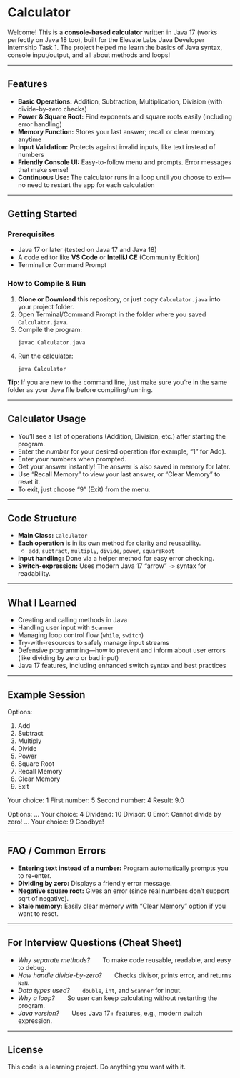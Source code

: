 # Calculator

Welcome! This is a **console-based calculator** written in Java 17 (works perfectly on Java 18 too), built for the Elevate Labs Java Developer Internship Task 1. The project helped me learn the basics of Java syntax, console input/output, and all about methods and loops!

---

## Features

- **Basic Operations:** Addition, Subtraction, Multiplication, Division (with divide-by-zero checks)
- **Power & Square Root:** Find exponents and square roots easily (including error handling)
- **Memory Function:** Stores your last answer; recall or clear memory anytime
- **Input Validation:** Protects against invalid inputs, like text instead of numbers
- **Friendly Console UI:** Easy-to-follow menu and prompts. Error messages that make sense!
- **Continuous Use:** The calculator runs in a loop until you choose to exit—no need to restart the app for each calculation

---

## Getting Started

### Prerequisites

- Java 17 or later (tested on Java 17 and Java 18)
- A code editor like **VS Code** or **IntelliJ CE** (Community Edition)
- Terminal or Command Prompt

### How to Compile & Run

1. **Clone or Download** this repository, or just copy `Calculator.java` into your project folder.
2. Open Terminal/Command Prompt in the folder where you saved `Calculator.java`.
3. Compile the program:
    ```
    javac Calculator.java
    ```
4. Run the calculator:
    ```
    java Calculator
    ```

**Tip:** If you are new to the command line, just make sure you’re in the same folder as your Java file before compiling/running.

---

## Calculator Usage

- You’ll see a list of operations (Addition, Division, etc.) after starting the program.
- Enter the *number* for your desired operation (for example, “1” for Add).
- Enter your numbers when prompted.
- Get your answer instantly! The answer is also saved in memory for later.
- Use “Recall Memory” to view your last answer, or “Clear Memory” to reset it.
- To exit, just choose “9” (Exit) from the menu.

---

## Code Structure

- **Main Class:** `Calculator`
- **Each operation** is in its own method for clarity and reusability.
    - `add`, `subtract`, `multiply`, `divide`, `power`, `squareRoot`
- **Input handling:** Done via a helper method for easy error checking.
- **Switch-expression:** Uses modern Java 17 “arrow” `->` syntax for readability.

---

## What I Learned

- Creating and calling methods in Java
- Handling user input with `Scanner`
- Managing loop control flow (`while`, `switch`)
- Try-with-resources to safely manage input streams
- Defensive programming—how to prevent and inform about user errors (like dividing by zero or bad input)
- Java 17 features, including enhanced switch syntax and best practices

---

## Example Session

Options:

1. Add
2. Subtract
3. Multiply
4. Divide
5. Power
6. Square Root
7. Recall Memory
8. Clear Memory
9. Exit

Your choice: 1
First number: 5
Second number: 4
Result: 9.0

Options:
...
Your choice: 4
Dividend: 10
Divisor: 0
Error: Cannot divide by zero!
...
Your choice: 9
Goodbye!


---

## FAQ / Common Errors

- **Entering text instead of a number:** Program automatically prompts you to re-enter.
- **Dividing by zero:** Displays a friendly error message.
- **Negative square root:** Gives an error (since real numbers don’t support sqrt of negative).
- **Stale memory:** Easily clear memory with “Clear Memory” option if you want to reset.

---

## For Interview Questions (Cheat Sheet)

- *Why separate methods?*  To make code reusable, readable, and easy to debug.
- *How handle divide-by-zero?*  Checks divisor, prints error, and returns `NaN`.
- *Data types used?*  `double`, `int`, and `Scanner` for input.
- *Why a loop?*  So user can keep calculating without restarting the program.
- *Java version?*  Uses Java 17+ features, e.g., modern switch expression.

---

## License

This code is a learning project. Do anything you want with it.

